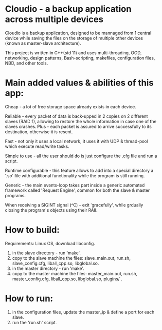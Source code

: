 # Cloudio - a backup application across multiple devices
Cloudio is a backup application, designed to be mannaged from 1 central device
while saving the files on the storage of multiple other devices (known as
master-slave architecture).

This project is written in C++(std 11) and uses multi-threading, OOD, 
networking, design patterns, Bash-scripting, makefiles, configuration files, 
NBD, and other tools.

# Main added values & abilities of this app:
Cheap - a lot of free storage space already exists in each device.

Reliable - every packet of data is back-upped in 2 copies on 2 different 
slaves (RAID 1), allowing to restore the whole information in case one of the 
slaves crashes. Plus - each packet is assured to arrive successfully to its 
destination, otherwise it is resent.

Fast - not only it uses a local network, it uses it with UDP & thread-pool 
which execute read/write tasks.

Simple to use - all the user should do is just configure the .cfg file and run
a script.

Runtime configurable - this feature allows to add into a special directory a 
'.so' file with additional functionality while the program is still running.

Generic - the main events-loop takes part inside a generic automated framework
called 'Request Engine', common for both the slave & master programs.

When receiving a SIGINT signal (^C) - exit 'gracefully', while grdually closing
the program's objects using their RAII.

# How to build:
Requirements: Linux OS, download libconfig.

1. in the slave directory - run 'make'.
2. copy to the slave machine the files:
slave_main.out, run.sh, slave_config.cfg, liball_cpp.so, libglobal.so.
3. in the master directory - run 'make'.
4. copy to the master machine the files:
master_main.out, run.sh, master_config.cfg, liball_cpp.so, libglobal.so,
plugins/ .

# How to run:
1. in the configuration files, update the master_ip & define a port for each slave.
2. run the 'run.sh' script.
